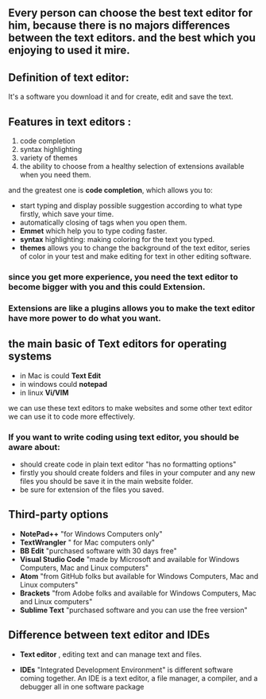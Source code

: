 ## Every person can choose the best text editor for him, because there is no majors differences between the text editors. and the best which you enjoying to used it mire.

## Definition of text editor:
It's a software you download it and for create, edit and save the text.

## Features in text editors :
1. code completion
2. syntax highlighting
3. variety of themes
4. the ability to choose from a healthy selection of extensions available when you need them.

and the greatest one is **code completion**, which allows you to:

* start typing and display possible suggestion according to what type firstly, which save your time.
* automatically closing of tags when you open them.
* **Emmet** which help you to type coding faster.
* **syntax** highlighting: making coloring for the text you typed.
* **themes** allows you to change the background of the text editor, series of color in your test and make editing for text in other editing software.

### since you get more experience, you need the text editor to become bigger with you and this could Extension.

### Extensions are like a plugins allows you to make the text editor have more power to do what you want.


## the main basic of Text editors for operating systems 
* in Mac is could **Text Edit**
* in windows could **notepad**
* in linux **Vi/VIM**

we can use these text editors to make websites and some other text editor we can use it to code more effectively.

### If you want to write coding using text editor, you should be aware about:
* should create code in plain text editor "has no formatting options"
* firstly you should create folders and files in your computer and any new files you should be save it in the main website folder.
* be sure for extension of the files you saved.


## Third-party options 
* **NotePad++** "for Windows Computers only"
* **TextWrangler** " for Mac computers only"
* **BB Edit** "purchased software with 30 days free"
* **Visual Studio Code** "made by Microsoft and available for Windows Computers, Mac and Linux computers"
* **Atom** "from GitHub folks but available for Windows Computers, Mac and Linux computers"
* **Brackets** "from Adobe folks and available for Windows Computers, Mac and Linux computers"
* **Sublime Text** "purchased software and you can use the free version"

## Difference between text editor and IDEs

* **Text editor** , editing text and can manage text and files.

* **IDEs** "Integrated Development Environment" is different software coming together. An IDE is a text editor, a file manager, a compiler, and a debugger all in one software package

